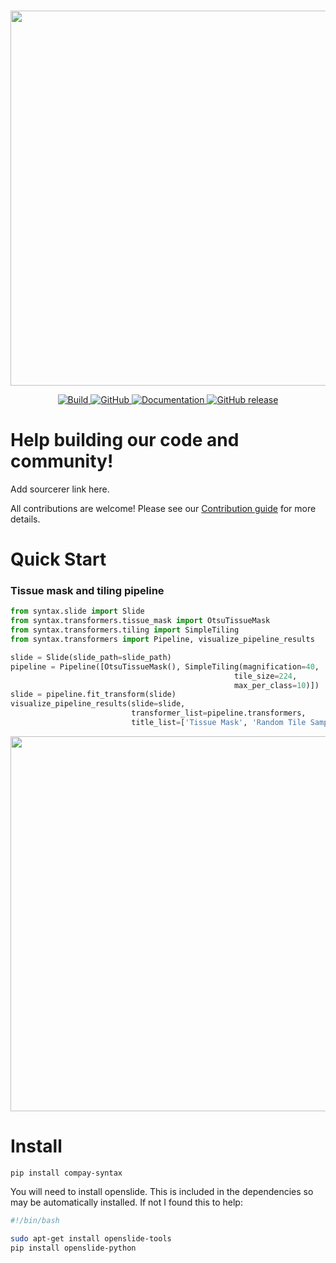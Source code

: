 <p align="center">
    <br>
    <img src="https://raw.githubusercontent.com/jgamper/compay-syntax/master/docs/source/imgs/syntax_logo_text.png?token=ADDZO4PH6CJSK5XTSC2ZLXK6ZPXRY" width="600"/>
    <br>
<p>
<p align="center">
    <a href="https://circleci.com/gh/huggingface/transformers">
        <img alt="Build" src="https://img.shields.io/circleci/build/github/huggingface/transformers/master">
    </a>
    <a href="https://github.com/jgamper/wsy-syntax/blob/master/LICENSE">
        <img alt="GitHub" src="https://img.shields.io/github/license/jgamper/wsi-syntax.svg?color=blue">
    </a>
    <a href="https://jgamper.github.io/syntax/">
        <img alt="Documentation" src="https://img.shields.io/website/http/jgamper.github.io/syntax.svg?down_color=red&down_message=offline&up_message=online">
    </a>
    <a href="https://github.com/jgamper/wsi-syntax/releases">
        <img alt="GitHub release" src="https://img.shields.io/github/release/jgamper/wsi-syntax.svg">
    </a>
</p>

# Help building our code and community!

Add sourcerer link here.

All contributions are welcome! Please see our [Contribution guide](https://github.com/jgamper/wsi-syntax) for more details.

# Quick Start

### Tissue mask and tiling pipeline
```python
from syntax.slide import Slide
from syntax.transformers.tissue_mask import OtsuTissueMask
from syntax.transformers.tiling import SimpleTiling
from syntax.transformers import Pipeline, visualize_pipeline_results

slide = Slide(slide_path=slide_path)
pipeline = Pipeline([OtsuTissueMask(), SimpleTiling(magnification=40,
                                                  tile_size=224,
                                                  max_per_class=10)])
slide = pipeline.fit_transform(slide)
visualize_pipeline_results(slide=slide,
                           transformer_list=pipeline.transformers,
                           title_list=['Tissue Mask', 'Random Tile Sampling'])
```
<p align="center">
    <img src="https://raw.githubusercontent.com/jgamper/compay-syntax/master/docs/source/imgs/simple_pipeline.png?token=ADDZO4ISOOTTRG4MMPNYCXS6ZPXPS" width="600"/>
<p>

# Install

`pip install compay-syntax`

You will need to install openslide. This is included in the dependencies so may be automatically installed. If not I found this to help:

```bash
#!/bin/bash

sudo apt-get install openslide-tools
pip install openslide-python
```
